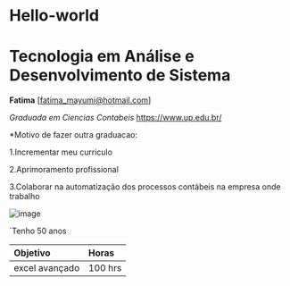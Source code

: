 # Hello-world

# Tecnologia em Análise e Desenvolvimento de Sistema
**Fatima**
[fatima_mayumi@hotmail.com]

*Graduada em Ciencias Contabeis*
<https://www.up.edu.br/>

*Motivo de fazer outra graduacao:

1.Incrementar meu curriculo

2.Aprimoramento profissional

3.Colaborar na automatização dos processos contábeis na empresa onde trabalho

![image](https://github.com/RA21140359-5/Hello-world/assets/144394133/deee2372-2127-4c0b-8d94-895a63fd49ed)

`Tenho 50 anos

Objetivo|Horas|
:-------|:------|
excel avançado|100 hrs|
